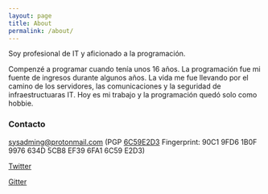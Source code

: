 ```yaml
---
layout: page
title: About
permalink: /about/
---
```


Soy profesional de IT y aficionado a la programación.

Compenzé a programar cuando tenía unos 16 años. La programación fue mi fuente de ingresos durante algunos años. 
La vida me fue llevando por el camino de los servidores, las comunicaciones y la seguridad de infraestructuaras IT.
Hoy es mi trabajo y la programación quedó solo como hobbie.

### Contacto

[sysadming@protonmail.com](mailto:sysadming@protonmail.com)
(PGP [6C59E2D3](http://pgp.mit.edu/pks/lookup?op=get&search=0xEF396FA16C59E2D3)
Fingerprint: 90C1 9FD6 1B0F 9976 634D 5CB8 EF39 6FA1 6C59 E2D3)

[Twitter](https://twitter.com/sysadming)

[Gitter](https://gitter.im/sysadming/Lobby)
